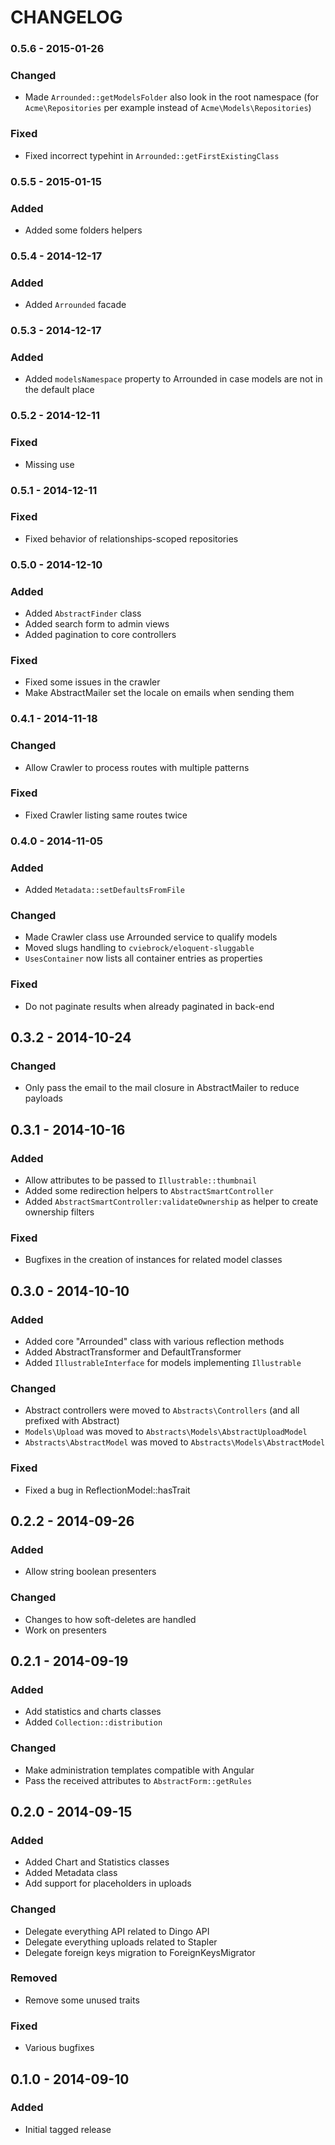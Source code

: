 # CHANGELOG

### 0.5.6 - 2015-01-26

### Changed
- Made `Arrounded::getModelsFolder` also look in the root namespace (for `Acme\Repositories` per example instead of `Acme\Models\Repositories`)

### Fixed
- Fixed incorrect typehint in `Arrounded::getFirstExistingClass`

### 0.5.5 - 2015-01-15

### Added
- Added some folders helpers

### 0.5.4 - 2014-12-17

### Added
- Added `Arrounded` facade

### 0.5.3 - 2014-12-17

### Added
- Added `modelsNamespace` property to Arrounded in case models are not in the default place

### 0.5.2 - 2014-12-11

### Fixed
- Missing use

### 0.5.1 - 2014-12-11

### Fixed
- Fixed behavior of relationships-scoped repositories

### 0.5.0 - 2014-12-10

### Added
- Added `AbstractFinder` class
- Added search form to admin views
- Added pagination to core controllers

### Fixed
- Fixed some issues in the crawler
- Make AbstractMailer set the locale on emails when sending them

### 0.4.1 - 2014-11-18

### Changed
- Allow Crawler to process routes with multiple patterns

### Fixed
- Fixed Crawler listing same routes twice

### 0.4.0 - 2014-11-05

### Added
- Added `Metadata::setDefaultsFromFile`

### Changed
- Made Crawler class use Arrounded service to qualify models
- Moved slugs handling to `cviebrock/eloquent-sluggable`
- `UsesContainer` now lists all container entries as properties

### Fixed
- Do not paginate results when already paginated in back-end

## 0.3.2 - 2014-10-24

### Changed
- Only pass the email to the mail closure in AbstractMailer to reduce payloads

## 0.3.1 - 2014-10-16

### Added
- Allow attributes to be passed to `Illustrable::thumbnail`
- Added some redirection helpers to `AbstractSmartController`
- Added `AbstractSmartController:validateOwnership` as helper to create ownership filters

### Fixed
- Bugfixes in the creation of instances for related model classes

## 0.3.0 - 2014-10-10

### Added
- Added core "Arrounded" class with various reflection methods
- Added AbstractTransformer and DefaultTransformer
- Added `IllustrableInterface` for models implementing `Illustrable`

### Changed
- Abstract controllers were moved to `Abstracts\Controllers` (and all prefixed with Abstract)
- `Models\Upload` was moved to `Abstracts\Models\AbstractUploadModel`
- `Abstracts\AbstractModel` was moved to `Abstracts\Models\AbstractModel`

### Fixed
- Fixed a bug in ReflectionModel::hasTrait

## 0.2.2 - 2014-09-26

### Added
- Allow string boolean presenters

### Changed
- Changes to how soft-deletes are handled
- Work on presenters

## 0.2.1 - 2014-09-19

### Added
- Add statistics and charts classes
- Added `Collection::distribution`

### Changed
- Make administration templates compatible with Angular
- Pass the received attributes to `AbstractForm::getRules`

## 0.2.0 - 2014-09-15

### Added
- Added Chart and Statistics classes
- Added Metadata class
- Add support for placeholders in uploads

### Changed
- Delegate everything API related to Dingo API
- Delegate everything uploads related to Stapler
- Delegate foreign keys migration to ForeignKeysMigrator

### Removed
- Remove some unused traits

### Fixed
- Various bugfixes

## 0.1.0 - 2014-09-10

### Added
- Initial tagged release
